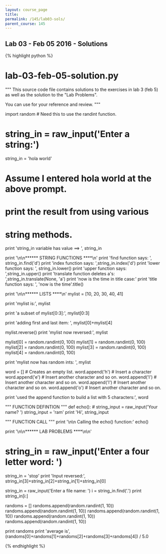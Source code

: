 ```yaml
---
layout: course_page
title: 
permalink: /145/lab03-sols/
parent_course: 145
---
```


Lab 03 - Feb 05 2016 - Solutions
---

{% highlight python %}
# lab-03-feb-05-solution.py

"""
This source code file contains solutions 
to the exercises in lab 3 (feb 5) as well 
as the solution to the "Lab Problems".

You can use for your reference and review.
"""

import random # Need this to use the randint function.

# string_in = raw_input('Enter a string:')
string_in = 'hola world'
# Assume I entered hola world at the above prompt.

# print the result from using various 
# string methods.

print 'string_in variable has value ==> ', string_in

print '\n\n****** STRING FUNCTIONS ****\n'
print 'find function says: ', string_in.find('d')
print 'index function says: ',string_in.index('d') 
print 'lower function says: ', string_in.lower()
print 'upper function says: ',string_in.upper()
print 'translate function deletes a\'s: ',string_in.translate(None, 'a')
print 'now is the time in title case:'
print 'title function says: ', 'now is the time'.title()

print '\n\n****** LISTS ****\n'
mylist = [10, 20, 30, 40, 41]

print 'mylist is:', mylist

print 'a subset of mylist[0:3]:', mylist[0:3]

print 'adding first and last item: ', mylist[0]+mylist[4]

mylist.reverse()
print 'mylist now reversed:', mylist

mylist[0] = random.randint(0, 100)
mylist[1] = random.randint(0, 100)
mylist[2] = random.randint(0, 100)
mylist[3] = random.randint(0, 100)
mylist[4] = random.randint(0, 100)

print 'mylist now has random ints: ', mylist

word = []  # Creates an empty list.
word.append('h')  # Insert a character 
word.append('e')  # Insert another character and so on.
word.append('l')  # Insert another character and so on.
word.append('l')  # Insert another character and so on.
word.append('o')  # Insert another character and so on.

print 'used the append function to build a list with 5 characters:', word


""" FUNCTION DEFINTION """
def echo():
	# string_input = raw_input('Your name? ')
	string_input = 'ram'
	print 'Hi', string_input



""" FUNCTION CALL """
print '\n\n Calling the echo() function:'
echo()


print '\n\n****** LAB PROBLEMS ****\n\n'

# string_in = raw_input('Enter a four letter word: ')
string_in = 'stop'
print 'Input reversed:', string_in[3]+string_in[2]+string_in[1]+string_in[0]

string_in = raw_input('Enter a file name: ')
i =  string_in.find('.')
print string_in[i:]

randoms = []
randoms.append(random.randint(1, 10))
randoms.append(random.randint(1, 10))
randoms.append(random.randint(1, 10))
randoms.append(random.randint(1, 10))
randoms.append(random.randint(1, 10))

print randoms
print 'average is', 
	(randoms[0]+randoms[1]+randoms[2]+randoms[3]+randoms[4]) / 5.0

{% endhighlight %}
